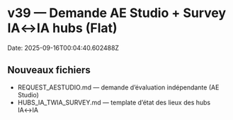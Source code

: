 # v39 — Demande AE Studio + Survey IA↔IA hubs (Flat)
Date: 2025-09-16T00:04:40.602488Z

## Nouveaux fichiers
- REQUEST_AESTUDIO.md — demande d’évaluation indépendante (AE Studio)
- HUBS_IA_TWIA_SURVEY.md — template d’état des lieux des hubs IA↔IA
